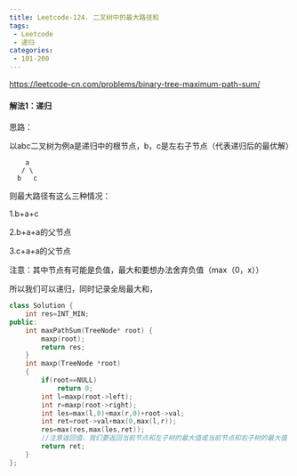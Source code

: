 ```yaml
---
title: Leetcode-124. 二叉树中的最大路径和
tags:
 - Leetcode
 - 递归
categories:
 - 101-200
---
```


<https://leetcode-cn.com/problems/binary-tree-maximum-path-sum/> 

#### 解法1：递归

思路：

以abc二叉树为例a是递归中的根节点，b，c是左右子节点（代表递归后的最优解）

<!--more-->

```
    a
   / \
  b   c
```

则最大路径有这么三种情况：

1.b+a+c

2.b+a+a的父节点

3.c+a+a的父节点

注意：其中节点有可能是负值，最大和要想办法舍弃负值（max（0，x））

所以我们可以递归，同时记录全局最大和，

```c++
class Solution {
    int res=INT_MIN;
public:
    int maxPathSum(TreeNode* root) {
        maxp(root);
        return res;
    }
    int maxp(TreeNode *root)
    {
        if(root==NULL)
            return 0;
        int l=maxp(root->left);
        int r=maxp(root->right);
        int les=max(l,0)+max(r,0)+root->val;
        int ret=root->val+max(0,max(l,r));
        res=max(res,max(les,ret));
        //注意返回值，我们要返回当前节点和左子树的最大值或当前节点和右子树的最大值
        return ret;
    }
};
```

